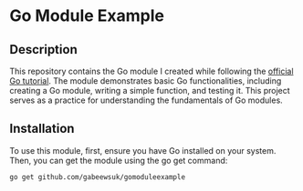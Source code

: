 # Go Module Example

## Description

This repository contains the Go module I created while following the [official Go tutorial](https://go.dev/doc/tutorial/create-module). The module demonstrates basic Go functionalities, including creating a Go module, writing a simple function, and testing it. This project serves as a practice for understanding the fundamentals of Go modules.

## Installation

To use this module, first, ensure you have Go installed on your system. Then, you can get the module using the go get command:

```bash
go get github.com/gabeewsuk/gomoduleexample
